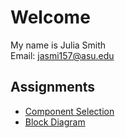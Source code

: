 # Welcome
My name is Julia Smith <br>
Email: jasmi157@asu.edu <br>

<h2>Assignments</h2>
<ul>
    <li><a href="https://juliasmith141414.github.io/componentselection/">Component Selection</a></li>
    <li><a href="https://juliasmith141414.github.io/blockdiagram/">Block Diagram</a></li>
</ul>

